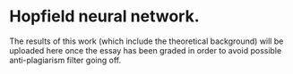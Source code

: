# Hopfield neural network.

The results of this work (which include the theoretical background) will be uploaded here once the essay has been graded in order to avoid possible anti-plagiarism filter going off.
